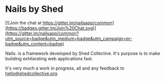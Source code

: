 # Nails by Shed

[![Join the chat at https://gitter.im/nailsapp/common](https://badges.gitter.im/Join%20Chat.svg)](https://gitter.im/nailsapp/common?utm_source=badge&utm_medium=badge&utm_campaign=pr-badge&utm_content=badge)

Nails. is a framework developed by Shed Collective. It's purpose is to make building exhilarating web applications fast.

It's very much a work in progress, all and any feedback to hello@shedcollective.org.
